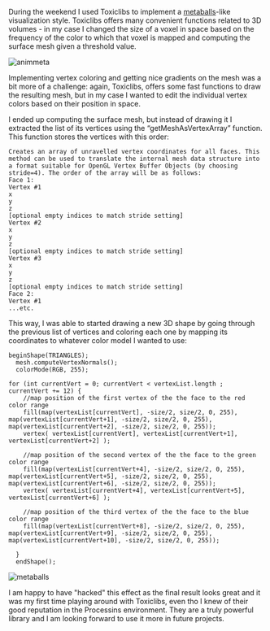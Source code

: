 During the weekend I used Toxiclibs to implement a [metaballs](http://en.wikipedia.org/wiki/Metaballs "metaballs")-like visualization style. Toxiclibs offers many convenient functions related to 3D volumes - in my case I changed the size of a voxel in space based on the frequency of the color to which that voxel is mapped and computing the surface mesh given a threshold value.

![animmeta](http://i.imgur.com/MXQxCn4.gif "animmeta")

Implementing vertex coloring and getting nice gradients on the mesh was a bit more of a challenge: again, Toxiclibs, offers some fast functions to draw the resulting mesh, but in my case I wanted to edit the individual vertex colors based on their position in space.

I ended up computing the surface mesh, but instead of drawing it I extracted the list of its vertices using the “getMeshAsVertexArray” function. This function stores the vertices with this order:
```
Creates an array of unravelled vertex coordinates for all faces. This method can be used to translate the internal mesh data structure into a format suitable for OpenGL Vertex Buffer Objects (by choosing stride=4). The order of the array will be as follows:
Face 1:
Vertex #1
x
y
z
[optional empty indices to match stride setting]
Vertex #2
x
y
z
[optional empty indices to match stride setting]
Vertex #3
x
y
z
[optional empty indices to match stride setting]
Face 2:
Vertex #1
...etc.
```

This way, I was able to started drawing a new 3D shape by going through the previous list of vertices and coloring each one by mapping its coordinates to whatever color model I wanted to use:

```
beginShape(TRIANGLES);
  mesh.computeVertexNormals();
  colorMode(RGB, 255);

for (int currentVert = 0; currentVert < vertexList.length ; currentVert += 12) {
    //map position of the first vertex of the the face to the red color range
    fill(map(vertexList[currentVert], -size/2, size/2, 0, 255), map(vertexList[currentVert+1], -size/2, size/2, 0, 255), map(vertexList[currentVert+2], -size/2, size/2, 0, 255));
    vertex( vertexList[currentVert], vertexList[currentVert+1], vertexList[currentVert+2] );
    
    //map position of the second vertex of the the face to the green color range
    fill(map(vertexList[currentVert+4], -size/2, size/2, 0, 255), map(vertexList[currentVert+5], -size/2, size/2, 0, 255), map(vertexList[currentVert+6], -size/2, size/2, 0, 255));
    vertex( vertexList[currentVert+4], vertexList[currentVert+5], vertexList[currentVert+6] );
    
    //map position of the third vertex of the the face to the blue color range
    fill(map(vertexList[currentVert+8], -size/2, size/2, 0, 255), map(vertexList[currentVert+9], -size/2, size/2, 0, 255), map(vertexList[currentVert+10], -size/2, size/2, 0, 255));

  }
  endShape();
```

![metaballs](/project_images/05metaballs.png "metaballs")

I am happy to have "hacked" this effect as the final result looks great and it was my first time playing around with Toxiclibs, even tho I knew of their good reputation in the Processins environment. They are a truly powerful library and I am looking forward to use it more in future projects.
